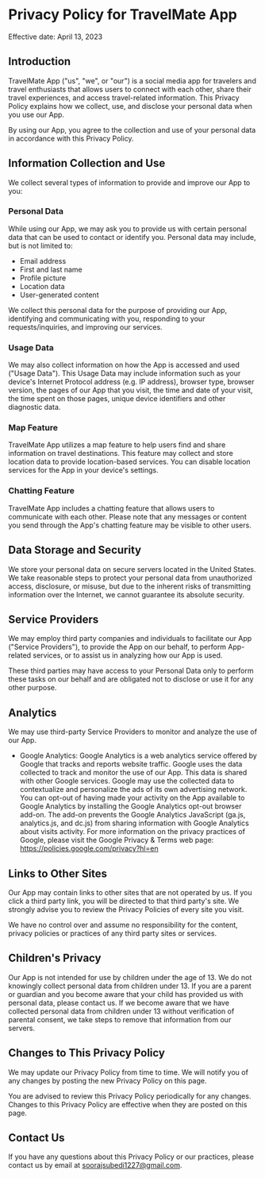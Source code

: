 # Privacy Policy for TravelMate App

Effective date: April 13, 2023

## Introduction

TravelMate App ("us", "we", or "our") is a social media app for travelers and travel enthusiasts that allows users to connect with each other, share their travel experiences, and access travel-related information. This Privacy Policy explains how we collect, use, and disclose your personal data when you use our App.

By using our App, you agree to the collection and use of your personal data in accordance with this Privacy Policy.

## Information Collection and Use

We collect several types of information to provide and improve our App to you:

### Personal Data

While using our App, we may ask you to provide us with certain personal data that can be used to contact or identify you. Personal data may include, but is not limited to:

* Email address
* First and last name
* Profile picture
* Location data
* User-generated content

We collect this personal data for the purpose of providing our App, identifying and communicating with you, responding to your requests/inquiries, and improving our services.

### Usage Data

We may also collect information on how the App is accessed and used ("Usage Data"). This Usage Data may include information such as your device's Internet Protocol address (e.g. IP address), browser type, browser version, the pages of our App that you visit, the time and date of your visit, the time spent on those pages, unique device identifiers and other diagnostic data.

### Map Feature

TravelMate App utilizes a map feature to help users find and share information on travel destinations. This feature may collect and store location data to provide location-based services. You can disable location services for the App in your device's settings.

### Chatting Feature

TravelMate App includes a chatting feature that allows users to communicate with each other. Please note that any messages or content you send through the App's chatting feature may be visible to other users.

## Data Storage and Security

We store your personal data on secure servers located in the United States. We take reasonable steps to protect your personal data from unauthorized access, disclosure, or misuse, but due to the inherent risks of transmitting information over the Internet, we cannot guarantee its absolute security.

## Service Providers

We may employ third party companies and individuals to facilitate our App ("Service Providers"), to provide the App on our behalf, to perform App-related services, or to assist us in analyzing how our App is used.

These third parties may have access to your Personal Data only to perform these tasks on our behalf and are obligated not to disclose or use it for any other purpose.

## Analytics

We may use third-party Service Providers to monitor and analyze the use of our App.

* Google Analytics: Google Analytics is a web analytics service offered by Google that tracks and reports website traffic. Google uses the data collected to track and monitor the use of our App. This data is shared with other Google services. Google may use the collected data to contextualize and personalize the ads of its own advertising network. You can opt-out of having made your activity on the App available to Google Analytics by installing the Google Analytics opt-out browser add-on. The add-on prevents the Google Analytics JavaScript (ga.js, analytics.js, and dc.js) from sharing information with Google Analytics about visits activity. For more information on the privacy practices of Google, please visit the Google Privacy & Terms web page: https://policies.google.com/privacy?hl=en

## Links to Other Sites

Our App may contain links to other sites that are not operated by us. If you click a third party link, you will be directed to that third party's site. We strongly advise you to review the Privacy Policies of every site you visit.

We have no control over and assume no responsibility for the content, privacy policies or practices of any third party sites or services.

## Children's Privacy

Our App is not intended for use by children under the age of 13. We do not knowingly collect personal data from children under 13. If you are a parent or guardian and you become aware that your child has provided us with personal data, please contact us. If we become aware that we have collected personal data from children under 13 without verification of parental consent, we take steps to remove that information from our servers.

## Changes to This Privacy Policy

We may update our Privacy Policy from time to time. We will notify you of any changes by posting the new Privacy Policy on this page.

You are advised to review this Privacy Policy periodically for any changes. Changes to this Privacy Policy are effective when they are posted on this page.

## Contact Us

If you have any questions about this Privacy Policy or our practices, please contact us by email at soorajsubedi1227@gmail.com.
